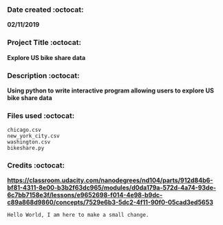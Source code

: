 ### Date created :octocat:
**02/11/2019**

### Project Title :octocat:
**Explore US bike share data**

### Description :octocat:
**Using python to write interactive program allowing users to explore US bike share data**

### Files used :octocat:
```
chicago.csv
new_york_city.csv
washington.csv
bikeshare.py
```

### Credits :octocat:
**https://classroom.udacity.com/nanodegrees/nd104/parts/912d84b6-bf81-4311-8e00-b3b2f63dc965/modules/d0da179a-572d-4a74-93de-6c7bb7158e3f/lessons/e9652698-f014-4e98-b9dc-c89a868d9860/concepts/7529e6b3-5dc2-4f11-90f0-05cad3ed5653**

```
Hello World, I am here to make a small change.
```
